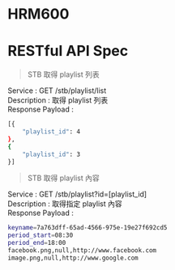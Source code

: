 # HRM600
# RESTful API Spec

> STB 取得 playlist 列表

Service : GET /stb/playlist/list  
Description : 取得 playlist 列表  
Response Payload :
```sh
[{
    "playlist_id": 4
},
{
    "playlist_id": 3
}]
```
>STB 取得 playlist 內容

Service : GET /stb/playlist?id=[playlist_id]  
Description : 取得指定 playlist 內容  
Response Payload :
```sh
keyname=7a763dff-65ad-4566-975e-19e27f692cd5
period_start=08:30
period_end=18:00
facebook.png,null,http://www.facebook.com
image.png,null,http://www.google.com
```

